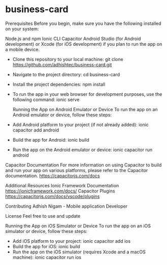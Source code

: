 # business-card

Prerequisites
Before you begin, make sure you have the following installed on your system:

Node.js and npm
Ionic CLI
Capacitor
Android Studio (for Android development) or Xcode (for iOS development) if you plan to run the app on a mobile device.


- Clone this repository to your local machine:
  git clone https://github.com/adhishtec/business-card.git
- Navigate to the project directory:
  cd business-card
- Install the project dependencies:
  npm install
- To run the app in your web browser for development purposes, use the following command:
  ionic serve

  Running the App on Android Emulator or Device
  To run the app on an Android emulator or device, follow these steps:

- Add Android platform to your project (if not already added):
  ionic capacitor add android
- Build the app for Android:
  ionic build
- Run the app on the Android emulator or device:
  ionic capacitor run android




Capacitor Documentation
For more information on using Capacitor to build and run your app on various platforms, please refer to the Capacitor documentation.
https://capacitorjs.com/docs

Additional Resources
Ionic Framework Documentation https://ionicframework.com/docs/
Capacitor Plugins https://capacitorjs.com/docs/vscode/plugins

Contributing
Adhish Nigam - Mobile application Developer

License
Feel free to use and update 


Running the App on iOS Simulator or Device
To run the app on an iOS simulator or device, follow these steps:

- Add iOS platform to your project:
  ionic capacitor add ios
- Build the app for iOS:
  ionic build
- Run the app on the iOS simulator (requires Xcode and a macOS machine):
  ionic capacitor run ios





